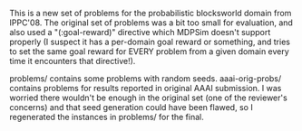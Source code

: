 This is a new set of problems for the probabilistic blocksworld domain from
IPPC'08. The original set of problems was a bit too small for evaluation, and
also used a "(:goal-reward)" directive which MDPSim doesn't support properly (I
suspect it has a per-domain goal reward or something, and tries to set the same
goal reward for EVERY problem from a given domain every time it encounters that
directive!).

problems/ contains some problems with random seeds. aaai-orig-probs/ contains
problems for results reported in original AAAI submission. I was worried there
wouldn't be enough in the original set (one of the reviewer's concerns) and that
seed generation could have been flawed, so I regenerated the instances in
problems/ for the final.
